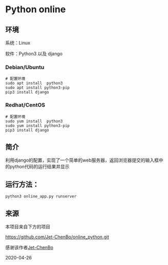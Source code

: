 # Python online

## 环境

系统：Linux

软件：Python3 以及 django

### Debian/Ubuntu
```shell
# 配置环境
sudo apt install  python3
sudo apt install python3-pip
pip3 install django
```

### Redhat/CentOS
```shell
# 配置环境
sudo yum install  python3
sudo yum install python3-pip
pip3 install django
```

## 简介

利用django的配置，实现了一个简单的web服务器，返回浏览器提交的输入框中的python代码的运行结果并显示

## 运行方法：
```shell
python3 online_app.py runserver
```

## 来源

本项目来自下方的项目

https://github.com/Jet-ChenBo/online_python.git

感谢该作者[Jet-ChenBo](https://github.com/Jet-ChenBo)

2020-04-26